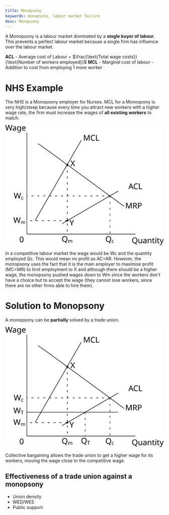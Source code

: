 ```yaml
---
title: Monopsony
keywords: monopsony, labour market failure
desc: Monopsony
---
```


A Monopsony is a labour market dominated by a **single buyer of labour**.
This prevents a perfect labour market because a single firm has influence over the labour market.

**ACL** - Average cost of Labour = $\frac{\text{Total wage costs}}{\text{Number of workers employed}}$
**MCL** - Marginal cost of labour - Addition to cost from employing 1 more worker

# NHS Example #
The NHS is a Monopsony employer for Nurses.
MCL for a Monospony is very high/steep because every time you attract new workers with a higher wage rate, the firm must increase the wages of **all existing workers** to match.

![Monopsony diagram](../diagrams/labour_market/monopsony.svg#mono-black)

In a competitive labour market the wage would be Wc and the quantity employed Qc.
This would mean no profit as AC=AR.
However, the monopsony uses the fact that it is the main employer to maximise profit (MC=MR) to limit employment to X and although there should be a higher wage, the monopsony pushed wages down to Wm since the workers don't have a choice but to accept the wage (they cannot lose workers, since there are no other firms able to hire them).

# Solution to Monopsony #
A monopsony can be **partially** solved by a trade union.

![Monopsony solution diagram](../diagrams/labour_market/monopsony_trade_union.svg#mono-black)

Collective bargaining allows the trade union to get a higher wage for its workers, moving the wage close to the competitive wage.

## Effectiveness of a trade union against a monopsony ##
- Union density
- WED/WES
- Public support
